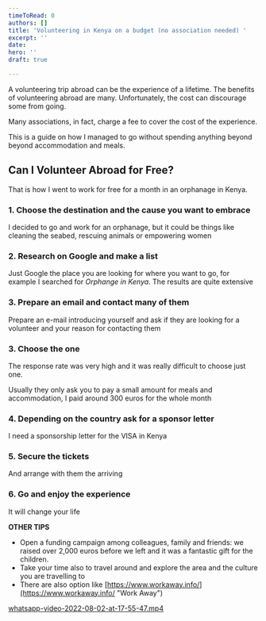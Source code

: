```yaml
---
timeToRead: 0
authors: []
title: 'Volunteering in Kenya on a budget (no association needed) '
excerpt: ''
date: 
hero: ''
draft: true

---
```

A volunteering trip abroad can be the experience of a lifetime. The benefits of volunteering abroad are many. Unfortunately, the cost can discourage some from going.

Many associations, in fact, charge a fee to cover the cost of the experience.

This is a guide on how I managed to go without spending anything beyond beyond accommodation and meals.

## Can I Volunteer Abroad for Free?

That is how I went to work for free for a month in an orphanage in Kenya.

### 1. Choose the destination and the cause you want to embrace

I decided to go and work for an orphanage, but it could be things like cleaning the seabed, rescuing animals or empowering women

### 2. Research on Google and make a list 

Just Google the place you are looking for where you want to go, for example I searched for _Orphange in Kenya_. The results are quite extensive

### 3. Prepare an email and contact many of them 

Prepare an e-mail introducing yourself and ask if they are looking for a volunteer and your reason for contacting them

### 3. Choose the one 

The response rate was very high and it was really difficult to choose just one. 

Usually they only ask you to pay a small amount for meals and accommodation, I paid around 300 euros for the whole month

### 4. Depending on the country ask for a sponsor letter 

I need a sponsorship letter for the VISA in Kenya

### 5. Secure the tickets  

And arrange with them the arriving 

### 6. Go and enjoy the experience 

It will change your life 

**OTHER TIPS** 

* Open a funding campaign among colleagues, family and friends: we raised over 2,000 euros before we left and it was a fantastic gift for the children.
* Take your time also to travel around and explore the area and the culture you are travelling to 
* There are also option like [https://www.workaway.info/](https://www.workaway.info/ "Work Away") 

[whatsapp-video-2022-08-02-at-17-55-47.mp4](/images/whatsapp-video-2022-08-02-at-17-55-47.mp4 "whatsapp-video-2022-08-02-at-17-55-47.mp4")